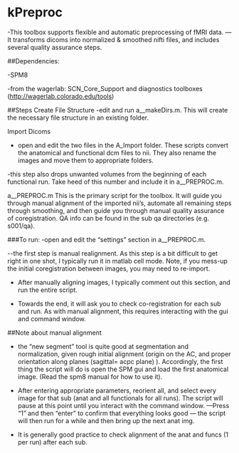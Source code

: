 # kPreproc

-This toolbox supports flexible and automatic preprocessing of fMRI data. —It transforms dicoms into normalized & smoothed nifti files, and includes several quality assurance steps.

##Dependencies:

-SPM8

-from the wagerlab: SCN_Core_Support and diagnostics toolboxes (http://wagerlab.colorado.edu/tools)


##Steps
Create File Structure
-edit and run a__makeDirs.m. This will create the necessary file structure in an existing folder.

Import Dicoms
- open and edit the two files in the A_Import folder. These scripts convert the anatomical and functional dcm files to nii. They also rename the images and move them to appropriate folders. 

-this step also drops unwanted volumes from the beginning of each functional run. Take heed of this number and include it in a__PREPROC.m. 

a__PREPROC.m
This is the primary script for the toolbox. It will guide you through manual alignment of the imported nii’s, automate all remaining steps through smoothing, and then guide you through manual quality assurance of coregistration. QA info can be found in the sub qa directories (e.g. s001/qa).

###To run:
-open and edit the “settings” section in a__PREPROC.m.  

--the first step is manual realignment. As this step is a bit difficult to get right in one shot, I typically run it in matlab cell mode. Note, if you mess-up the initial coregistration between  images, you may need to re-import.

- After manually aligning images, I typically comment out this section, and run the entire script. 

- Towards the end, it will ask you to check co-registration for each sub and run. As with manual alignment, this requires interacting with the gui and command window.

##Note about manual alignment
- the “new segment” tool is quite good at segmentation and normalization, given rough initial alignment (origin on the AC, and proper orientation along planes (sagittal= acpc plane) ). Accordingly, the first thing the script will do is open the SPM gui and load the first anatomical image. (Read the spm8 manual for how to use it). 

- After entering appropriate parameters, reorient all, and select every image for that sub (anat and all functionals for all runs). The script will pause at this point until you interact with the command window.  —Press “1” and then “enter” to confirm that everything looks good — the script will then run for a while and then bring up the next anat img.

- It is generally good practice to check alignment of the anat and funcs (1 per run) after each sub.


